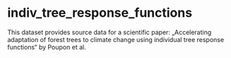# indiv_tree_response_functions
This dataset provides source data for a scientific paper: „Accelerating adaptation of forest trees to climate change using individual tree response functions“ by Poupon et al.
